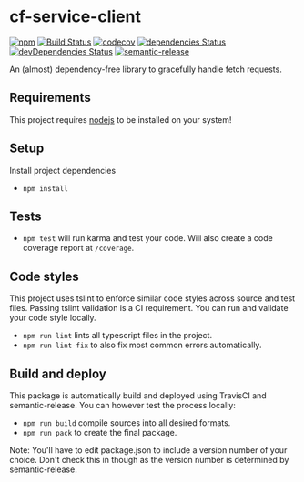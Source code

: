 # cf-service-client

[![npm](https://img.shields.io/npm/v/@crazy-factory/ts-service-client.svg)](http://www.npmjs.com/package/@crazy-factory/ts-service-client)
[![Build Status](https://travis-ci.org/crazyfactory/ts-http-client.svg?branch=master)](https://travis-ci.org/crazyfactory/ts-http-client)
[![codecov](https://codecov.io/gh/crazyfactory/ts-http-client/branch/master/graph/badge.svg)](https://codecov.io/gh/crazyfactory/ts-http-client)
[![dependencies Status](https://david-dm.org/crazyfactory/ts-http-client/status.svg)](https://david-dm.org/crazyfactory/ts-http-client)
[![devDependencies Status](https://david-dm.org/crazyfactory/ts-http-client/dev-status.svg)](https://david-dm.org/crazyfactory/ts-http-client?type=dev)
[![semantic-release](https://img.shields.io/badge/%20%20%F0%9F%93%A6%F0%9F%9A%80-semantic--release-e10079.svg)](https://github.com/semantic-release/semantic-release)

An (almost) dependency-free library to gracefully handle fetch requests.

## Requirements

This project requires [nodejs](https://nodejs.org/en/download/) to be installed on your system!

## Setup

Install project dependencies
- `npm install`

## Tests

- `npm test` will run karma and test your code. Will also create a code coverage report at `/coverage`.

## Code styles

This project uses tslint to enforce similar code styles across source and test files. Passing tslint validation is a CI requirement. You can run and validate your code style locally.

- `npm run lint` lints all typescript files in the project.
- `npm run lint-fix` to also fix most common errors automatically.

## Build and deploy

This package is automatically build and deployed using TravisCI and semantic-release. You can however test the process locally:

- `npm run build` compile sources into all desired formats.
- `npm run pack` to create the final package.

Note: You'll have to edit package.json to include a version number of your choice. Don't check this in though as the version number is determined by semantic-release.
